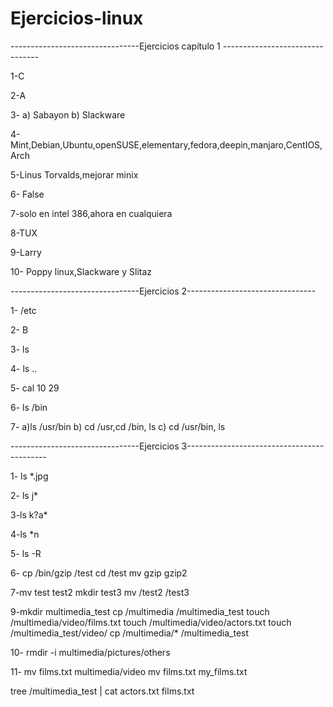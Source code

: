 # Ejercicios-linux

--------------------------------Ejercicios capítulo 1 --------------------------------

1-C

2-A

3- a) Sabayon
    b) Slackware

4- Mint,Debian,Ubuntu,openSUSE,elementary,fedora,deepin,manjaro,CentIOS,Arch

5-Linus Torvalds,mejorar minix

6- False

7-solo en intel 386,ahora en cualquiera

8-TUX

9-Larry 

10- Poppy linux,Slackware y Slitaz






--------------------------------Ejercicios 2--------------------------------




1-  /etc

2- B

3- ls

4- ls ..

5- cal 10 29

6- ls /bin 

7-  a)ls /usr/bin 
 b) cd /usr,cd /bin, ls
 c) cd /usr/bin, ls






--------------------------------Ejercicios 3-------------------------------------------



1- ls *.jpg

2- ls j*

3-ls k?a*

4-ls *n

5- ls -R

6- cp /bin/gzip /test 
    cd /test
    mv gzip gzip2

7-mv test test2
   mkdir test3
   mv /test2 /test3

9-mkdir multimedia_test
  cp /multimedia /multimedia_test
  touch /multimedia/video/films.txt 
  touch /multimedia/video/actors.txt
  touch /multimedia_test/video/
  cp /multimedia/* /multimedia_test

10- rmdir -i multimedia/pictures/others

11- mv films.txt multimedia/video
    mv films.txt my_films.txt

tree /multimedia_test | cat actors.txt films.txt
